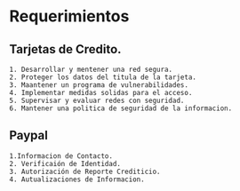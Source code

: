 # Requerimientos 
## Tarjetas de Credito.

    1. Desarrollar y mentener una red segura.
    2. Proteger los datos del titula de la tarjeta.
    3. Maantener un programa de vulnerabilidades.
    4. Implementar medidas solidas para el acceso.
    5. Supervisar y evaluar redes con seguridad.
    6. Mantener una politica de seguridad de la informacion.

## Paypal

    1.Informacion de Contacto.
    2. Verificaión de Identidad.
    3. Autorización de Reporte Crediticio.
    4. Autualizaciones de Informacion.
    